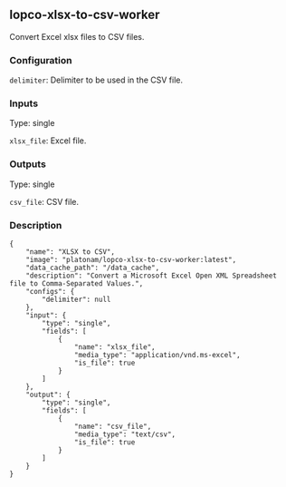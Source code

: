 ## lopco-xlsx-to-csv-worker

Convert Excel xlsx files to CSV files.

### Configuration

`delimiter`: Delimiter to be used in the CSV file.

### Inputs

Type: single

`xlsx_file`: Excel file.

### Outputs

Type: single

`csv_file`: CSV file.

### Description

    {
        "name": "XLSX to CSV",
        "image": "platonam/lopco-xlsx-to-csv-worker:latest",
        "data_cache_path": "/data_cache",
        "description": "Convert a Microsoft Excel Open XML Spreadsheet file to Comma-Separated Values.",
        "configs": {
            "delimiter": null
        },
        "input": {
            "type": "single",
            "fields": [
                {
                    "name": "xlsx_file",
                    "media_type": "application/vnd.ms-excel",
                    "is_file": true
                }
            ]
        },
        "output": {
            "type": "single",
            "fields": [
                {
                    "name": "csv_file",
                    "media_type": "text/csv",
                    "is_file": true
                }
            ]
        }
    }
